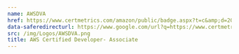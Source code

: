 ```yaml
---
name: AWSDVA
href: https://www.certmetrics.com/amazon/public/badge.aspx?t=c&amp;d=2020-01-31&amp;i=2&amp;ci=AWS01026000
data-saferedirecturl: https://www.google.com/url?q=https://www.certmetrics.com/amazon/public/badge.aspx?t%3Dc%26d%3D2020-01-31%26i%3D2%26ci%3DAWS01026000&amp;source=gmail&amp;ust=1581378185057000&amp;usg=AFQjCNGUzHmzQ0ds9DnUgs6c0UOtxCrBrw
src: /img/Logos/AWSDVA.png
title: AWS Certified Developer- Associate
---
```

